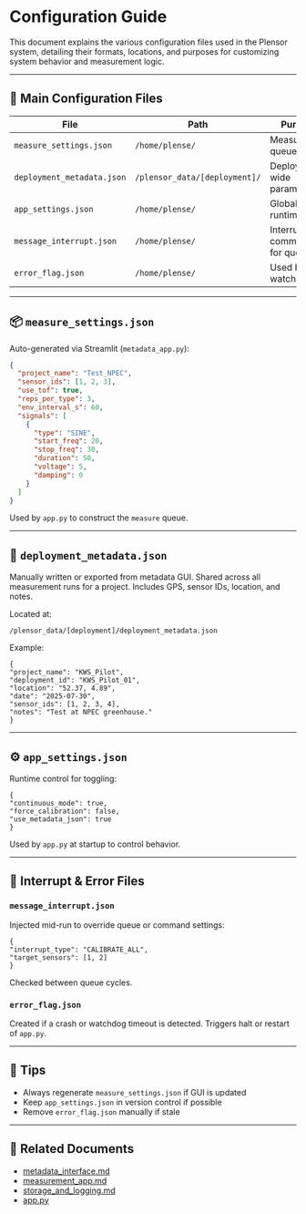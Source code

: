# Configuration Guide

This document explains the various configuration files used in the Plensor system, detailing their formats, locations, and purposes for customizing system behavior and measurement logic.

---

## 🧾 Main Configuration Files

| File                      | Path                              | Purpose                        |
|---------------------------|-----------------------------------|--------------------------------|
| `measure_settings.json`   | `/home/plense/`                   | Measurement queue config       |
| `deployment_metadata.json`| `/plensor_data/[deployment]/`     | Deployment-wide parameters     |
| `app_settings.json`       | `/home/plense/`                   | Global runtime flags           |
| `message_interrupt.json`  | `/home/plense/`                   | Interrupt commands for queue   |
| `error_flag.json`         | `/home/plense/`                   | Used by watchdog               |

---

## 📦 `measure_settings.json`

Auto-generated via Streamlit (`metadata_app.py`):

```json
{
  "project_name": "Test_NPEC",
  "sensor_ids": [1, 2, 3],
  "use_tof": true,
  "reps_per_type": 3,
  "env_interval_s": 60,
  "signals": [
    {
      "type": "SINE",
      "start_freq": 20,
      "stop_freq": 30,
      "duration": 50,
      "voltage": 5,
      "damping": 0
    }
  ]
}
````
Used by ````app.py```` to construct the ````measure```` queue.

---

## 🧩 `deployment_metadata.json`

Manually written or exported from metadata GUI. Shared across all measurement runs for a project. Includes GPS, sensor IDs, location, and notes.

Located at:

```
/plensor_data/[deployment]/deployment_metadata.json
```


Example:

```
{
"project_name": "KWS_Pilot",
"deployment_id": "KWS_Pilot_01",
"location": "52.37, 4.89",
"date": "2025-07-30",
"sensor_ids": [1, 2, 3, 4],
"notes": "Test at NPEC greenhouse."
}
```


---

## ⚙️ `app_settings.json`

Runtime control for toggling:

```
{
"continuous_mode": true,
"force_calibration": false,
"use_metadata_json": true
}
```

Used by `app.py` at startup to control behavior.

---

## 🚨 Interrupt & Error Files

### `message_interrupt.json`

Injected mid-run to override queue or command settings:

```
{
"interrupt_type": "CALIBRATE_ALL",
"target_sensors": [1, 2]
}
```


Checked between queue cycles.

### `error_flag.json`

Created if a crash or watchdog timeout is detected. Triggers halt or restart of `app.py`.

---

## 🧪 Tips

- Always regenerate `measure_settings.json` if GUI is updated
- Keep `app_settings.json` in version control if possible
- Remove `error_flag.json` manually if stale

---

## 🔗 Related Documents

- [metadata_interface.md](metadata_interface.md)
- [measurement_app.md](measurement_app.md)
- [storage_and_logging.md](storage_and_logging.md)
- [app.py](../code/measure-plensor/app.py)
